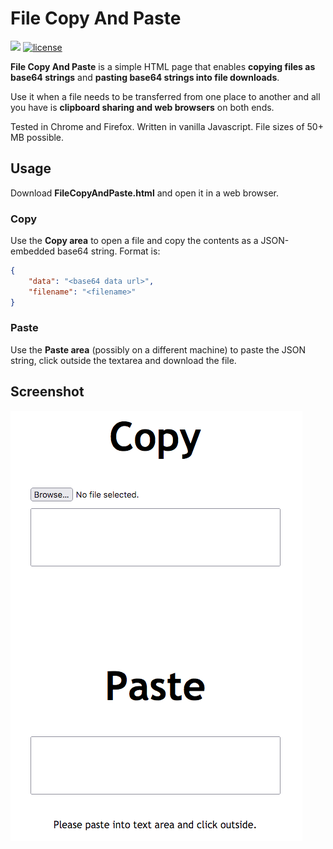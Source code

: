 # File Copy And Paste
![](https://img.shields.io/badge/lines%20of%20code-128-blue)
[![license](https://img.shields.io/badge/License-MIT-green.svg)](https://opensource.org/licenses/MIT)

**File Copy And Paste** is a simple HTML page that enables **copying files as base64 strings** and **pasting base64 strings into file downloads**.

Use it when a file needs to be transferred from one place to another and all you have is **clipboard sharing and web browsers** on both ends.

Tested in Chrome and Firefox. Written in vanilla Javascript. File sizes of 50+ MB possible.

## Usage
Download **FileCopyAndPaste.html** and open it in a web browser.

### Copy
Use the **Copy area** to open a file and copy the contents as a JSON-embedded base64 string. Format is:
```json
{
    "data": "<base64 data url>",
    "filename": "<filename>"
}
```

### Paste
Use the **Paste area** (possibly on a different machine) to paste the JSON string, click outside the textarea and download the file.

## Screenshot
![FileCopyAndPaste.png](FileCopyAndPaste.png)